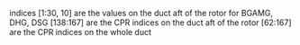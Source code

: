 indices [1:30, 10] are the values on the duct aft of the rotor for BGAMG, DHG, DSG
[138:167] are the CPR indices on the duct aft of the rotor
[62:167] are the CPR indices on the whole duct